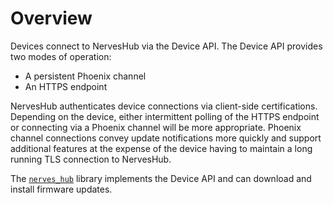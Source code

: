 # Overview

Devices connect to NervesHub via the Device API. The Device API provides two modes of operation:

* A persistent Phoenix channel
* An HTTPS endpoint

NervesHub authenticates device connections via client-side certifications. Depending on the device, either intermittent polling of the HTTPS endpoint or connecting via a Phoenix channel will be more appropriate. Phoenix channel connections convey update notifications more quickly and support additional features at the expense of the device having to maintain a long running TLS connection to NervesHub.

The [`nerves_hub`](https://github.com/nerves-hub/nerves_hub) library implements the Device API and can download and install firmware updates.

